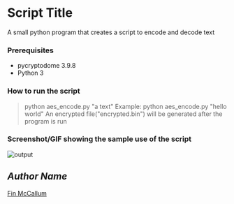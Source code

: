 # Script Title
<!--Remove the below lines and add yours -->
A small python program that creates a script to encode and decode text

### Prerequisites
<!--Remove the below lines and add yours -->
- pycryptodome 3.9.8
- Python 3

### How to run the script
<!--Remove the below lines and add yours -->
> python aes_encode.py "a text"
Example:
    python aes_encode.py "hello world"
An encrypted file("encrypted.bin") will be generated after the program is run

### Screenshot/GIF showing the sample use of the script
<!--Remove the below lines and add yours -->
![output](https://github.com/Python-World/python-mini-projects/tree/master/projects/Create_script_to_encode_and_decode_text/output.png)

## *Author Name*
<!--Remove the below lines and add yours -->
[Fin McCallum](https://github.com/FinMc)
